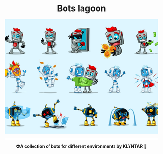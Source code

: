 <div align="center">

<h1>Bots lagoon</h1>

<img src="./images/bots.webp" alt="Project logo">

</div>

---

<p align="center" >👽<b>A collection of bots for different environments by KLYNTAR</b> 🤖
    <br> 
</p>
